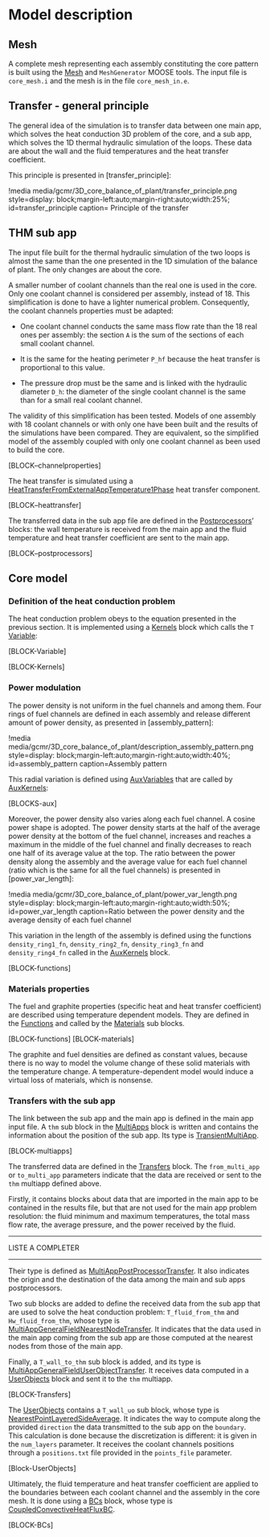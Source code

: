 # Model description

## Mesh

A complete mesh representing each assembly constituting the core pattern is built using the [Mesh](https://mooseframework.inl.gov/syntax/Mesh/index.html) and `MeshGenerator` MOOSE tools. The input file is `core_mesh.i` and the mesh is in the file `core_mesh_in.e`.

## Transfer - general principle

The general idea of the simulation is to transfer data between one main app, which solves the heat conduction 3D problem of the core, and a sub app, which solves the 1D thermal hydraulic simulation of the loops. These data are about the wall and the fluid temperatures and the heat transfer coefficient.

This principle is presented in [transfer_principle]:

!media media/gcmr/3D_core_balance_of_plant/transfer_principle.png
      style=display: block;margin-left:auto;margin-right:auto;width:25%;
      id=transfer_principle
      caption= Principle of the transfer

## THM sub app

The input file built for the thermal hydraulic simulation of the two loops is almost the same than the one presented in the 1D simulation of the balance of plant. The only changes are about the core.

A smaller number of coolant channels than the real one is used in the core. Only one coolant channel is considered per assembly, instead of 18. This simplification is done to have a lighter numerical problem. Consequently, the coolant channels properties must be adapted:

- One coolant channel conducts the same mass flow rate than the 18 real ones per assembly: the section `A` is the sum of the sections of each small coolant channel.

- It is the same for the heating perimeter `P_hf` because the heat transfer is proportional to this value.

- The pressure drop must be the same and is linked with the hydraulic diameter `D_h`: the diameter of the single coolant channel is the same than for a small real coolant channel.

The validity of this simplification has been tested. Models of one assembly with 18 coolant channels or with only one have been built and the results of the simulations have been compared. They are equivalent, so the simplified model of the assembly coupled with only one coolant channel as been used to build the core.

[BLOCK–channelproperties]

The heat transfer is simulated using a [HeatTransferFromExternalAppTemperature1Phase](https://mooseframework.inl.gov/source/components/HeatTransferFromExternalAppTemperature1Phase.html) heat transfer component.

[BLOCK–heattransfer]

The transferred data in the sub app file are defined in the [Postprocessors](https://mooseframework.inl.gov/syntax/Postprocessors/index.html)’ blocks: the wall temperature is received from the main app and the fluid temperature and heat transfer coefficient are sent to the main app.

[BLOCK–postprocessors]

## Core model

### Definition of the heat conduction problem

The heat conduction problem obeys to the equation presented in the previous section. It is implemented using a [Kernels](https://mooseframework.inl.gov/syntax/Kernels/index.html) block which calls the `T` [Variable](https://mooseframework.inl.gov/syntax/Variables/index.html):

[BLOCK-Variable]

[BLOCK-Kernels]

### Power modulation

The power density is not uniform in the fuel channels and among them. Four rings of fuel channels are defined in each assembly and release different amount of power density, as presented in [assembly_pattern]:

!media media/gcmr/3D_core_balance_of_plant/description_assembly_pattern.png
      style=display: block;margin-left:auto;margin-right:auto;width:40%;
      id=assembly_pattern
      caption=Assembly pattern

This radial variation is defined using [AuxVariables](https://mooseframework.inl.gov/source/variables/AuxVariable.html) that are called by [AuxKernels](https://mooseframework.inl.gov/syntax/AuxKernels/index.html):

[BLOCKS-aux]

Moreover, the power density also varies along each fuel channel. A cosine power shape is adopted. The power density starts at the half of the average power density at the bottom of the fuel channel, increases and reaches a maximum in the middle of the fuel channel and finally decreases to reach one half of its average value at the top. The ratio between the power density along the assembly and the average value for each fuel channel (ratio which is the same for all the fuel channels) is presented in [power_var_length]:

!media media/gcmr/3D_core_balance_of_plant/power_var_length.png
      style=display: block;margin-left:auto;margin-right:auto;width:50%;
      id=power_var_length
      caption=Ratio between the power density and the average density of each fuel channel


This variation in the length of the assembly is defined using the functions `density_ring1_fn`, `density_ring2_fn`, `density_ring3_fn` and `density_ring4_fn` called in the [AuxKernels](https://mooseframework.inl.gov/syntax/AuxKernels/index.html) block.

[BLOCK-functions]

### Materials properties

The fuel and graphite properties (specific heat and heat transfer coefficient) are described using temperature dependent models. They are defined in the [Functions](https://mooseframework.inl.gov/syntax/Functions/index.html) and called by the [Materials](https://mooseframework.inl.gov/syntax/Materials/index.html) sub blocks.

[BLOCK-functions]
[BLOCK-materials]

The graphite and fuel densities are defined as constant values, because there is no way to model the volume change of these solid materials with the temperature change. A temperature-dependent model would induce a virtual loss of materials, which is nonsense.

### Transfers with the sub app

The link between the sub app and the main app is defined in the main app input file. A `thm` sub block in the [MultiApps](https://mooseframework.inl.gov/syntax/MultiApps/index.html) block is written and contains the information about the position of the sub app. Its type is [TransientMultiApp](https://mooseframework.inl.gov/source/multiapps/TransientMultiApp.html).

[BLOCK-multiapps]

The transferred data are defined in the [Transfers](https://mooseframework.inl.gov/syntax/Transfers/index.html) block. The `from_multi_app` or `to_multi_app` parameters indicate that the data are received or sent to the `thm` multiapp defined above.

Firstly, it contains blocks about data that are imported in the main app to be contained in the results file, but that are not used for the main app problem resolution: the fluid minimum and maximum temperatures, the total mass flow rate, the average pressure, and the power received by the fluid.

*****************
LISTE A COMPLETER
*****************

 Their type is defined as [MultiAppPostProcessorTransfer](https://mooseframework.inl.gov/source/transfers/MultiAppPostprocessorTransfer.html). It also indicates the origin and the destination of the data among the main and sub apps postprocessors.

Two sub blocks are added to define the received data from the sub app that are used to solve the heat conduction problem: `T_fluid_from_thm` and `Hw_fluid_from_thm`, whose type is [MultiAppGeneralFieldNearestNodeTransfer](https://mooseframework.inl.gov/source/transfers/MultiAppGeneralFieldNearestNodeTransfer.html). It indicates that the data used in the main app coming from the sub app are those computed at the nearest nodes from those of the main app.

Finally, a `T_wall_to_thm` sub block is added, and its type is [MultiAppGeneralFieldUserObjectTransfer](https://mooseframework.inl.gov/source/transfers/MultiAppGeneralFieldUserObjectTransfer.html). It receives data computed in a [UserObjects](https://mooseframework.inl.gov/syntax/UserObjects/index.html) block and sent it to the `thm` multiapp.

[BLOCK-Transfers]

The [UserObjects](https://mooseframework.inl.gov/syntax/UserObjects/index.html) contains a `T_wall_uo` sub block, whose type is [NearestPointLayeredSideAverage](https://mooseframework.inl.gov/source/userobjects/NearestPointLayeredSideAverage.html). It indicates the way to compute along the provided `direction` the data transmitted to the sub app on the `boundary`. This calculation is done because the discretization is different: it is given in the `num_layers` parameter.  It receives the coolant channels positions through a `positions.txt` file provided in the `points_file` parameter.

[Block-UserObjects]

Ultimately, the fluid temperature and heat transfer coefficient are applied to the boundaries between each coolant channel and the assembly in the core mesh. It is done using a [BCs](https://mooseframework.inl.gov/syntax/BCs/index.html) block, whose type is [CoupledConvectiveHeatFluxBC](https://mooseframework.inl.gov/source/bcs/CoupledConvectiveHeatFluxBC.html).

[BLOCK-BCs]


